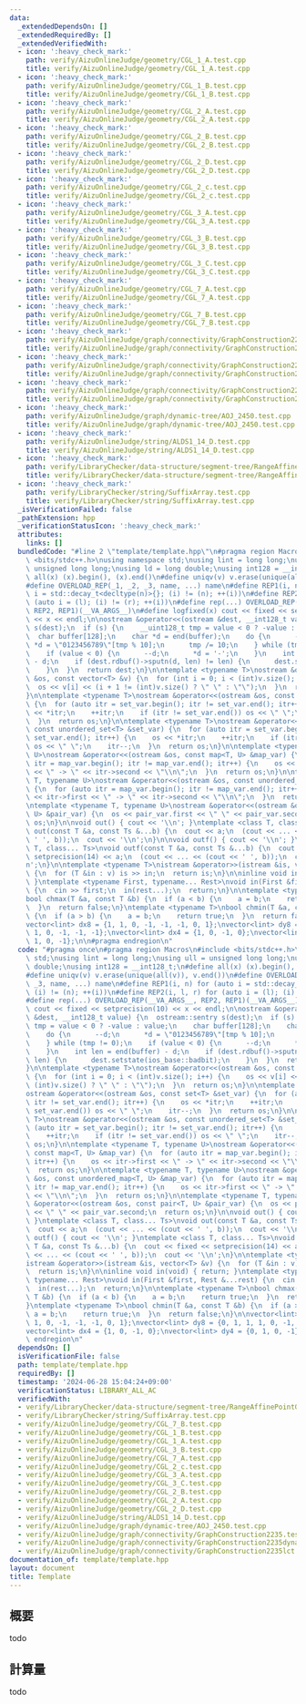 ```yaml
---
data:
  _extendedDependsOn: []
  _extendedRequiredBy: []
  _extendedVerifiedWith:
  - icon: ':heavy_check_mark:'
    path: verify/AizuOnlineJudge/geometry/CGL_1_A.test.cpp
    title: verify/AizuOnlineJudge/geometry/CGL_1_A.test.cpp
  - icon: ':heavy_check_mark:'
    path: verify/AizuOnlineJudge/geometry/CGL_1_B.test.cpp
    title: verify/AizuOnlineJudge/geometry/CGL_1_B.test.cpp
  - icon: ':heavy_check_mark:'
    path: verify/AizuOnlineJudge/geometry/CGL_2_A.test.cpp
    title: verify/AizuOnlineJudge/geometry/CGL_2_A.test.cpp
  - icon: ':heavy_check_mark:'
    path: verify/AizuOnlineJudge/geometry/CGL_2_B.test.cpp
    title: verify/AizuOnlineJudge/geometry/CGL_2_B.test.cpp
  - icon: ':heavy_check_mark:'
    path: verify/AizuOnlineJudge/geometry/CGL_2_D.test.cpp
    title: verify/AizuOnlineJudge/geometry/CGL_2_D.test.cpp
  - icon: ':heavy_check_mark:'
    path: verify/AizuOnlineJudge/geometry/CGL_2_c.test.cpp
    title: verify/AizuOnlineJudge/geometry/CGL_2_c.test.cpp
  - icon: ':heavy_check_mark:'
    path: verify/AizuOnlineJudge/geometry/CGL_3_A.test.cpp
    title: verify/AizuOnlineJudge/geometry/CGL_3_A.test.cpp
  - icon: ':heavy_check_mark:'
    path: verify/AizuOnlineJudge/geometry/CGL_3_B.test.cpp
    title: verify/AizuOnlineJudge/geometry/CGL_3_B.test.cpp
  - icon: ':heavy_check_mark:'
    path: verify/AizuOnlineJudge/geometry/CGL_3_C.test.cpp
    title: verify/AizuOnlineJudge/geometry/CGL_3_C.test.cpp
  - icon: ':heavy_check_mark:'
    path: verify/AizuOnlineJudge/geometry/CGL_7_A.test.cpp
    title: verify/AizuOnlineJudge/geometry/CGL_7_A.test.cpp
  - icon: ':heavy_check_mark:'
    path: verify/AizuOnlineJudge/geometry/CGL_7_B.test.cpp
    title: verify/AizuOnlineJudge/geometry/CGL_7_B.test.cpp
  - icon: ':heavy_check_mark:'
    path: verify/AizuOnlineJudge/graph/connectivity/GraphConstruction2235.test.cpp
    title: verify/AizuOnlineJudge/graph/connectivity/GraphConstruction2235.test.cpp
  - icon: ':heavy_check_mark:'
    path: verify/AizuOnlineJudge/graph/connectivity/GraphConstruction2235dynamic.test.cpp
    title: verify/AizuOnlineJudge/graph/connectivity/GraphConstruction2235dynamic.test.cpp
  - icon: ':heavy_check_mark:'
    path: verify/AizuOnlineJudge/graph/connectivity/GraphConstruction2235lct.test.cpp
    title: verify/AizuOnlineJudge/graph/connectivity/GraphConstruction2235lct.test.cpp
  - icon: ':heavy_check_mark:'
    path: verify/AizuOnlineJudge/graph/dynamic-tree/AOJ_2450.test.cpp
    title: verify/AizuOnlineJudge/graph/dynamic-tree/AOJ_2450.test.cpp
  - icon: ':heavy_check_mark:'
    path: verify/AizuOnlineJudge/string/ALDS1_14_D.test.cpp
    title: verify/AizuOnlineJudge/string/ALDS1_14_D.test.cpp
  - icon: ':heavy_check_mark:'
    path: verify/LibraryChecker/data-structure/segment-tree/RangeAffinePointGet.test.cpp
    title: verify/LibraryChecker/data-structure/segment-tree/RangeAffinePointGet.test.cpp
  - icon: ':heavy_check_mark:'
    path: verify/LibraryChecker/string/SuffixArray.test.cpp
    title: verify/LibraryChecker/string/SuffixArray.test.cpp
  _isVerificationFailed: false
  _pathExtension: hpp
  _verificationStatusIcon: ':heavy_check_mark:'
  attributes:
    links: []
  bundledCode: "#line 2 \"template/template.hpp\"\n#pragma region Macros\n#include\
    \ <bits/stdc++.h>\nusing namespace std;\nusing lint = long long;\nusing ull =\
    \ unsigned long long;\nusing ld = long double;\nusing int128 = __int128_t;\n#define\
    \ all(x) (x).begin(), (x).end()\n#define uniqv(v) v.erase(unique(all(v)), v.end())\n\
    #define OVERLOAD_REP(_1, _2, _3, name, ...) name\n#define REP1(i, n) for (auto\
    \ i = std::decay_t<decltype(n)>{}; (i) != (n); ++(i))\n#define REP2(i, l, r) for\
    \ (auto i = (l); (i) != (r); ++(i))\n#define rep(...) OVERLOAD_REP(__VA_ARGS__,\
    \ REP2, REP1)(__VA_ARGS__)\n#define logfixed(x) cout << fixed << setprecision(10)\
    \ << x << endl;\n\nostream &operator<<(ostream &dest, __int128_t value) {\n  ostream::sentry\
    \ s(dest);\n  if (s) {\n    __uint128_t tmp = value < 0 ? -value : value;\n  \
    \  char buffer[128];\n    char *d = end(buffer);\n    do {\n      --d;\n     \
    \ *d = \"0123456789\"[tmp % 10];\n      tmp /= 10;\n    } while (tmp != 0);\n\
    \    if (value < 0) {\n      --d;\n      *d = '-';\n    }\n    int len = end(buffer)\
    \ - d;\n    if (dest.rdbuf()->sputn(d, len) != len) {\n      dest.setstate(ios_base::badbit);\n\
    \    }\n  }\n  return dest;\n}\n\ntemplate <typename T>\nostream &operator<<(ostream\
    \ &os, const vector<T> &v) {\n  for (int i = 0; i < (int)v.size(); i++) {\n  \
    \  os << v[i] << (i + 1 != (int)v.size() ? \" \" : \"\");\n  }\n  return os;\n\
    }\n\ntemplate <typename T>\nostream &operator<<(ostream &os, const set<T> &set_var)\
    \ {\n  for (auto itr = set_var.begin(); itr != set_var.end(); itr++) {\n    os\
    \ << *itr;\n    ++itr;\n    if (itr != set_var.end()) os << \" \";\n    itr--;\n\
    \  }\n  return os;\n}\n\ntemplate <typename T>\nostream &operator<<(ostream &os,\
    \ const unordered_set<T> &set_var) {\n  for (auto itr = set_var.begin(); itr !=\
    \ set_var.end(); itr++) {\n    os << *itr;\n    ++itr;\n    if (itr != set_var.end())\
    \ os << \" \";\n    itr--;\n  }\n  return os;\n}\n\ntemplate <typename T, typename\
    \ U>\nostream &operator<<(ostream &os, const map<T, U> &map_var) {\n  for (auto\
    \ itr = map_var.begin(); itr != map_var.end(); itr++) {\n    os << itr->first\
    \ << \" -> \" << itr->second << \"\\n\";\n  }\n  return os;\n}\n\ntemplate <typename\
    \ T, typename U>\nostream &operator<<(ostream &os, const unordered_map<T, U> &map_var)\
    \ {\n  for (auto itr = map_var.begin(); itr != map_var.end(); itr++) {\n    os\
    \ << itr->first << \" -> \" << itr->second << \"\\n\";\n  }\n  return os;\n}\n\
    \ntemplate <typename T, typename U>\nostream &operator<<(ostream &os, const pair<T,\
    \ U> &pair_var) {\n  os << pair_var.first << \" \" << pair_var.second;\n  return\
    \ os;\n}\n\nvoid out() { cout << '\\n'; }\ntemplate <class T, class... Ts>\nvoid\
    \ out(const T &a, const Ts &...b) {\n  cout << a;\n  (cout << ... << (cout <<\
    \ ' ', b));\n  cout << '\\n';\n}\n\nvoid outf() { cout << '\\n'; }\ntemplate <class\
    \ T, class... Ts>\nvoid outf(const T &a, const Ts &...b) {\n  cout << fixed <<\
    \ setprecision(14) << a;\n  (cout << ... << (cout << ' ', b));\n  cout << '\\\
    n';\n}\n\ntemplate <typename T>\nistream &operator>>(istream &is, vector<T> &v)\
    \ {\n  for (T &in : v) is >> in;\n  return is;\n}\n\ninline void in(void) { return;\
    \ }\ntemplate <typename First, typename... Rest>\nvoid in(First &first, Rest &...rest)\
    \ {\n  cin >> first;\n  in(rest...);\n  return;\n}\n\ntemplate <typename T>\n\
    bool chmax(T &a, const T &b) {\n  if (a < b) {\n    a = b;\n    return true;\n\
    \  }\n  return false;\n}\ntemplate <typename T>\nbool chmin(T &a, const T &b)\
    \ {\n  if (a > b) {\n    a = b;\n    return true;\n  }\n  return false;\n}\n\n\
    vector<lint> dx8 = {1, 1, 0, -1, -1, -1, 0, 1};\nvector<lint> dy8 = {0, 1, 1,\
    \ 1, 0, -1, -1, -1};\nvector<lint> dx4 = {1, 0, -1, 0};\nvector<lint> dy4 = {0,\
    \ 1, 0, -1};\n\n#pragma endregion\n"
  code: "#pragma once\n#pragma region Macros\n#include <bits/stdc++.h>\nusing namespace\
    \ std;\nusing lint = long long;\nusing ull = unsigned long long;\nusing ld = long\
    \ double;\nusing int128 = __int128_t;\n#define all(x) (x).begin(), (x).end()\n\
    #define uniqv(v) v.erase(unique(all(v)), v.end())\n#define OVERLOAD_REP(_1, _2,\
    \ _3, name, ...) name\n#define REP1(i, n) for (auto i = std::decay_t<decltype(n)>{};\
    \ (i) != (n); ++(i))\n#define REP2(i, l, r) for (auto i = (l); (i) != (r); ++(i))\n\
    #define rep(...) OVERLOAD_REP(__VA_ARGS__, REP2, REP1)(__VA_ARGS__)\n#define logfixed(x)\
    \ cout << fixed << setprecision(10) << x << endl;\n\nostream &operator<<(ostream\
    \ &dest, __int128_t value) {\n  ostream::sentry s(dest);\n  if (s) {\n    __uint128_t\
    \ tmp = value < 0 ? -value : value;\n    char buffer[128];\n    char *d = end(buffer);\n\
    \    do {\n      --d;\n      *d = \"0123456789\"[tmp % 10];\n      tmp /= 10;\n\
    \    } while (tmp != 0);\n    if (value < 0) {\n      --d;\n      *d = '-';\n\
    \    }\n    int len = end(buffer) - d;\n    if (dest.rdbuf()->sputn(d, len) !=\
    \ len) {\n      dest.setstate(ios_base::badbit);\n    }\n  }\n  return dest;\n\
    }\n\ntemplate <typename T>\nostream &operator<<(ostream &os, const vector<T> &v)\
    \ {\n  for (int i = 0; i < (int)v.size(); i++) {\n    os << v[i] << (i + 1 !=\
    \ (int)v.size() ? \" \" : \"\");\n  }\n  return os;\n}\n\ntemplate <typename T>\n\
    ostream &operator<<(ostream &os, const set<T> &set_var) {\n  for (auto itr = set_var.begin();\
    \ itr != set_var.end(); itr++) {\n    os << *itr;\n    ++itr;\n    if (itr !=\
    \ set_var.end()) os << \" \";\n    itr--;\n  }\n  return os;\n}\n\ntemplate <typename\
    \ T>\nostream &operator<<(ostream &os, const unordered_set<T> &set_var) {\n  for\
    \ (auto itr = set_var.begin(); itr != set_var.end(); itr++) {\n    os << *itr;\n\
    \    ++itr;\n    if (itr != set_var.end()) os << \" \";\n    itr--;\n  }\n  return\
    \ os;\n}\n\ntemplate <typename T, typename U>\nostream &operator<<(ostream &os,\
    \ const map<T, U> &map_var) {\n  for (auto itr = map_var.begin(); itr != map_var.end();\
    \ itr++) {\n    os << itr->first << \" -> \" << itr->second << \"\\n\";\n  }\n\
    \  return os;\n}\n\ntemplate <typename T, typename U>\nostream &operator<<(ostream\
    \ &os, const unordered_map<T, U> &map_var) {\n  for (auto itr = map_var.begin();\
    \ itr != map_var.end(); itr++) {\n    os << itr->first << \" -> \" << itr->second\
    \ << \"\\n\";\n  }\n  return os;\n}\n\ntemplate <typename T, typename U>\nostream\
    \ &operator<<(ostream &os, const pair<T, U> &pair_var) {\n  os << pair_var.first\
    \ << \" \" << pair_var.second;\n  return os;\n}\n\nvoid out() { cout << '\\n';\
    \ }\ntemplate <class T, class... Ts>\nvoid out(const T &a, const Ts &...b) {\n\
    \  cout << a;\n  (cout << ... << (cout << ' ', b));\n  cout << '\\n';\n}\n\nvoid\
    \ outf() { cout << '\\n'; }\ntemplate <class T, class... Ts>\nvoid outf(const\
    \ T &a, const Ts &...b) {\n  cout << fixed << setprecision(14) << a;\n  (cout\
    \ << ... << (cout << ' ', b));\n  cout << '\\n';\n}\n\ntemplate <typename T>\n\
    istream &operator>>(istream &is, vector<T> &v) {\n  for (T &in : v) is >> in;\n\
    \  return is;\n}\n\ninline void in(void) { return; }\ntemplate <typename First,\
    \ typename... Rest>\nvoid in(First &first, Rest &...rest) {\n  cin >> first;\n\
    \  in(rest...);\n  return;\n}\n\ntemplate <typename T>\nbool chmax(T &a, const\
    \ T &b) {\n  if (a < b) {\n    a = b;\n    return true;\n  }\n  return false;\n\
    }\ntemplate <typename T>\nbool chmin(T &a, const T &b) {\n  if (a > b) {\n   \
    \ a = b;\n    return true;\n  }\n  return false;\n}\n\nvector<lint> dx8 = {1,\
    \ 1, 0, -1, -1, -1, 0, 1};\nvector<lint> dy8 = {0, 1, 1, 1, 0, -1, -1, -1};\n\
    vector<lint> dx4 = {1, 0, -1, 0};\nvector<lint> dy4 = {0, 1, 0, -1};\n\n#pragma\
    \ endregion\n"
  dependsOn: []
  isVerificationFile: false
  path: template/template.hpp
  requiredBy: []
  timestamp: '2024-06-28 15:04:24+09:00'
  verificationStatus: LIBRARY_ALL_AC
  verifiedWith:
  - verify/LibraryChecker/data-structure/segment-tree/RangeAffinePointGet.test.cpp
  - verify/LibraryChecker/string/SuffixArray.test.cpp
  - verify/AizuOnlineJudge/geometry/CGL_7_B.test.cpp
  - verify/AizuOnlineJudge/geometry/CGL_1_B.test.cpp
  - verify/AizuOnlineJudge/geometry/CGL_1_A.test.cpp
  - verify/AizuOnlineJudge/geometry/CGL_3_B.test.cpp
  - verify/AizuOnlineJudge/geometry/CGL_7_A.test.cpp
  - verify/AizuOnlineJudge/geometry/CGL_2_c.test.cpp
  - verify/AizuOnlineJudge/geometry/CGL_3_A.test.cpp
  - verify/AizuOnlineJudge/geometry/CGL_3_C.test.cpp
  - verify/AizuOnlineJudge/geometry/CGL_2_B.test.cpp
  - verify/AizuOnlineJudge/geometry/CGL_2_A.test.cpp
  - verify/AizuOnlineJudge/geometry/CGL_2_D.test.cpp
  - verify/AizuOnlineJudge/string/ALDS1_14_D.test.cpp
  - verify/AizuOnlineJudge/graph/dynamic-tree/AOJ_2450.test.cpp
  - verify/AizuOnlineJudge/graph/connectivity/GraphConstruction2235.test.cpp
  - verify/AizuOnlineJudge/graph/connectivity/GraphConstruction2235dynamic.test.cpp
  - verify/AizuOnlineJudge/graph/connectivity/GraphConstruction2235lct.test.cpp
documentation_of: template/template.hpp
layout: document
title: Template
---
```


## 概要

todo

## 計算量
todo